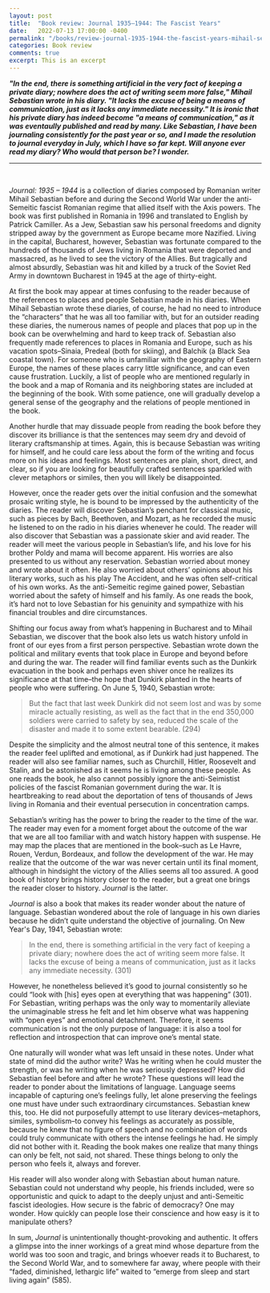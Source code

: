 ```yaml
---
layout: post
title:  "Book review: Journal 1935–1944: The Fascist Years"
date:   2022-07-13 17:00:00 -0400
permalink: "/books/review-journal-1935-1944-the-fascist-years-mihail-sebastian/"
categories: Book review
comments: true
excerpt: This is an excerpt
---
```


<b><i>"In the end, there is something artificial in the very fact of keeping a private diary; nowhere does the act of writing seem more false," Mihail Sebastian wrote in his diary. "It lacks the excuse of being a means of communication, just as it lacks any immediate necessity." It is ironic that his private diary has indeed become "a means of communication," as it was eventaully published and read by many. Like Sebastian, I have been journaling consistently for the past year or so, and I made the resolution to journal everyday in July, which I have so far kept. Will anyone ever read my diary? Who would that person be? I wonder.</i></b>

<hr />
<br />

*Journal: 1935 – 1944* is a collection of diaries composed by Romanian writer Mihail Sebastian before and during the Second World War under the anti-Semeitic fascist Romanian regime that allied itself with the Axis powers. The book was first published in Romania in 1996 and translated to English by Patrick Camiller. As a Jew, Sebastian saw his personal freedoms and dignity stripped away by the government as Europe became more Nazified. Living in the capital, Bucharest, however, Sebastian was fortunate compared to the hundreds of thousands of Jews living in Romania that were deported and massacred, as he lived to see the victory of the Allies. But tragically and almost absurdly, Sebastian was hit and killed by a truck of the Soviet Red Army in downtown Bucharest in 1945 at the age of thirty-eight. 

At first the book may appear at times confusing to the reader because of the references to places and people Sebastian made in his diaries. When Mihail Sebastian wrote these diaries, of course, he had no need to introduce the “characters” that he was all too familiar with, but for an outsider reading these diaries, the numerous names of people and places that pop up in the book can be overwhelming and hard to keep track of. Sebastian also frequently made references to places in Romania and Europe, such as his vacation spots–Sinaia, Predeal (both for skiing), and Balchik (a Black Sea coastal town). For someone who is unfamiliar with the geography of Eastern Europe, the names of these places carry little significance, and can even cause frustration. Luckily, a list of people who are mentioned regularly in the book and a map of Romania and its neighboring states are included at the beginning of the book. With some patience, one will gradually develop a general sense of the geography and the relations of people mentioned in the book. 

Another hurdle that may dissuade people from reading the book before they discover its brilliance is that the sentences may seem dry and devoid of literary craftsmanship at times. Again, this is because Sebastian was writing for himself, and he could care less about the form of the writing and focus more on his ideas and feelings. Most sentences are plain, short, direct, and clear, so if you are looking for beautifully crafted sentences sparkled with clever metaphors or similes, then you will likely be disappointed. 

However, once the reader gets over the initial confusion and the somewhat prosaic writing style, he is bound to be impressed by the authenticity of the diaries. The reader will discover Sebastian’s penchant for classical music, such as pieces by Bach, Beethoven, and Mozart, as he recorded the music he listened to on the radio in his diaries whenever he could. The reader will also discover that Sebastian was a passionate skier and avid reader. The reader will meet the various people in Sebastian’s life, and his love for his brother Poldy and mama will become apparent. His worries are also presented to us without any reservation. Sebastian worried about money and wrote about it often. He also worried about others’ opinions about his literary works, such as his play The Accident, and he was often self-critical of his own works. As the anti-Semeitic regime gained power, Sebastian worried about the safety of himself and his family. As one reads the book, it’s hard not to love Sebastian for his genuinity and sympathize with his financial troubles and dire circumstances. 

Shifting our focus away from what’s happening in Bucharest and to Mihail Sebastian, we discover that the book also lets us watch history unfold in front of our eyes from a first person perspective. Sebastian wrote down the political and military events that took place in Europe and beyond before and during the war. The reader will find familiar events such as the Dunkirk evacuation in the book and perhaps even shiver once he realizes its significance at that time–the hope that Dunkirk planted in the hearts of people who were suffering. On June 5, 1940, Sebastian wrote: 

<blockquote>But the fact that last week Dunkirk did not seem lost and was by some miracle actually resisting, as well as the fact that in the end 350,000 soldiers were carried to safety by sea, reduced the scale of the disaster and made it to some extent bearable. (294)</blockquote>

Despite the simplicity and the almost neutral tone of this sentence, it makes the reader feel uplifted and emotional, as if Dunkirk had just happened. The reader will also see familiar names, such as Churchill, Hitler, Roosevelt and Stalin, and be astonished as it seems he is living among these people. As one reads the book, he also cannot possibly ignore the anti-Seimistist policies of the fascist Romanian government during the war. It is heartbreaking to read about the deportation of tens of thousands of Jews living in Romania and their eventual persecution in concentration camps. 

Sebastian’s writing has the power to bring the reader to the time of the war. The reader may even for a moment forget about the outcome of the war that we are all too familiar with and watch history happen with suspense. He may map the places that are mentioned in the book–such as Le Havre, Rouen, Verdun, Bordeaux, and follow the development of the war. He may realize that the outcome of the war was never certain until its final moment, although in hindsight the victory of the Allies seems all too assured. A good book of history brings history closer to the reader, but a great one brings the reader closer to history. *Journal* is the latter. 

*Journal* is also a book that makes its reader wonder about the nature of language. Sebastian wondered about the role of language in his own diaries because he didn’t quite understand the objective of journaling. On New Year's Day, 1941, Sebastian wrote:

<blockquote>In the end, there is something artificial in the very fact of keeping a private diary; nowhere does the act of writing seem more false. It lacks the excuse of being a means of communication, just as it lacks any immediate necessity. (301)</blockquote>

However, he nonetheless believed it’s good to journal consistently so he could “look with [his] eyes open at everything that was happening” (301). For Sebastian, writing perhaps was the only way to momentarily alleviate the unimaginable stress he felt and let him observe what was happening with “open eyes” and emotional detachment. Therefore, it seems communication is not the only purpose of language: it is also a tool for reflection and introspection that can improve one’s mental state. 

One naturally will wonder what was left unsaid in these notes. Under what state of mind did the author write? Was he writing when he could muster the strength, or was he writing when he was seriously depressed? How did Sebastian feel before and after he wrote? These questions will lead the reader to ponder about the limitations of language. Language seems incapable of capturing one’s feelings fully, let alone preserving the feelings one must have under such extraordinary circumstances. Sebastian knew this, too. He did not purposefully attempt to use literary devices–metaphors, similes, symbolism–to convey his feelings as accurately as possible, because he knew that no figure of speech and no combination of words could truly communicate with others the intense feelings he had. He simply did not bother with it. Reading the book makes one realize that many things can only be felt, not said, not shared. These things belong to only the person who feels it, always and forever. 

His reader will also wonder along with Sebastian about human nature. Sebastian could not understand why people, his friends included, were so opportunistic and quick to adapt to the deeply unjust and anti-Semeitic fascist ideologies. How secure is the fabric of democracy? One may wonder. How quickly can people lose their conscience and how easy is it to manipulate others?
	
In sum, *Journal* is unintentionally thought-provoking and authentic. It offers a glimpse into the inner workings of a great mind whose departure from the world was too soon and tragic, and brings whoever reads it to Bucharest, to the Second World War, and to somewhere far away, where people with their “faded, diminished, lethargic life” waited to “emerge from sleep and start living again” (585).  
